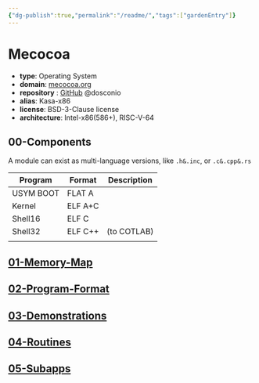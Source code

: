 ```yaml
---
{"dg-publish":true,"permalink":"/readme/","tags":["gardenEntry"]}
---
```




# Mecocoa

- **type**: Operating System
- **domain**: [mecocoa.org](http://mecocoa.org/) 
- **repository** : [GitHub](https://github.com/dosconio/mecocoa)  @dosconio
- **alias**: Kasa-x86
- **license**: BSD-3-Clause license
- **architecture**: Intel-x86(586+), RISC-V-64


## 00-Components

A module can exist as multi-language versions, like `.h&.inc`, or `.c&.cpp&.rs`

| Program        | Format     | Description |
| -------------- | ---------- | ----------- |
| USYM BOOT      | FLAT A     |             |
| Kernel         | ELF A+C |             |
| Shell16        | ELF C      |             |
| Shell32 | ELF C++    | (to COTLAB)            |
|                |            |             |



## [01-Memory-Map](documnt/01-Memory-Map.md) 

## [02-Program-Format](documnt/02-Program-Format.md) 

## [03-Demonstrations](documnt/03-Demonstrations.md) 

## [04-Routines](documnt/04-Routines.md)

## [05-Subapps](documnt/05-Subapps.md) 




